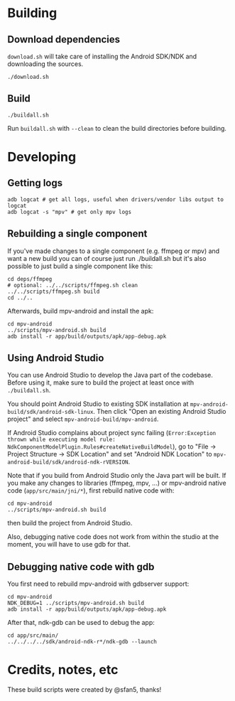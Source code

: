# Building

## Download dependencies

`download.sh` will take care of installing the Android SDK/NDK and downloading the sources.

```
./download.sh
```

## Build

```
./buildall.sh
```

Run `buildall.sh` with `--clean` to clean the build directories before building.

# Developing

## Getting logs

```
adb logcat # get all logs, useful when drivers/vendor libs output to logcat
adb logcat -s "mpv" # get only mpv logs
```

## Rebuilding a single component

If you've made changes to a single component (e.g. ffmpeg or mpv) and want a new build you can of course just run ./buildall.sh but it's also possible to just build a single component like this:

```
cd deps/ffmpeg
# optional: ../../scripts/ffmpeg.sh clean
../../scripts/ffmpeg.sh build
cd ../..
```

Afterwards, build mpv-android and install the apk:

```
cd mpv-android
../scripts/mpv-android.sh build
adb install -r app/build/outputs/apk/app-debug.apk
```

## Using Android Studio

You can use Android Studio to develop the Java part of the codebase. Before using it, make sure to build the project at least once with `./buildall.sh`.

You should point Android Studio to existing SDK installation at `mpv-android-build/sdk/android-sdk-linux`. Then click "Open an existing Android Studio project" and select `mpv-android-build/mpv-android`.

If Android Studio complains about project sync failing (`Error:Exception thrown while executing model rule: NdkComponentModelPlugin.Rules#createNativeBuildModel`), go to "File -> Project Structure -> SDK Location" and set "Android NDK Location" to `mpv-android-build/sdk/android-ndk-rVERSION`.

Note that if you build from Android Studio only the Java part will be built. If you make any changes to libraries (ffmpeg, mpv, ...) or mpv-android native code (`app/src/main/jni/*`), first rebuild native code with:

```
cd mpv-android
../scripts/mpv-android.sh build
```

then build the project from Android Studio.

Also, debugging native code does not work from within the studio at the moment, you will have to use gdb for that.

## Debugging native code with gdb

You first need to rebuild mpv-android with gdbserver support:

```
cd mpv-android
NDK_DEBUG=1 ../scripts/mpv-android.sh build
adb install -r app/build/outputs/apk/app-debug.apk
```

After that, ndk-gdb can be used to debug the app:

```
cd app/src/main/
../../../../sdk/android-ndk-r*/ndk-gdb --launch
```

# Credits, notes, etc

These build scripts were created by @sfan5, thanks!

